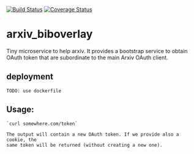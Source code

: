 [![Build Status](https://travis-ci.org/romanchyla/arxiv_biboverlay.svg)](https://travis-ci.org/romanchyla/arxiv_biboverlay)
[![Coverage Status](https://coveralls.io/repos/romanchyla/arxiv_biboverlay/badge.svg)](https://coveralls.io/r/romanchyla/arxiv_biboverlay)

# arxiv_biboverlay
Tiny microservice to help arxiv. It provides a bootstrap service to obtain 
OAuth token that are subordinate to the main Arxiv OAuth client.

## deployment 
    
    TODO: use dockerfile
    
## Usage:

    `curl somewhere.com/token`
    
    The output will contain a new OAuth token. If we provide also a cookie, the 
    same token will be returned (without creating a new one).

